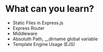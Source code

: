 # What can you learn?
- Static Files in Express.js
- Express Router
- Middleware
- Absoluth Path, __dirname global variable
- Template Engine Usage (EJS)